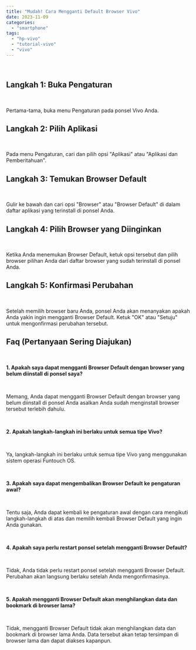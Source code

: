 ```yaml
---
title: "Mudah! Cara Mengganti Default Browser Vivo"
date: 2023-11-09
categories: 
  - "smartphone"
tags: 
  - "hp-vivo"
  - "tutorial-vivo"
  - "vivo"
---
```


 

## Langkah 1: Buka Pengaturan

 

Pertama-tama, buka menu Pengaturan pada ponsel Vivo Anda.

## Langkah 2: Pilih Aplikasi

 

Pada menu Pengaturan, cari dan pilih opsi "Aplikasi" atau "Aplikasi dan Pemberitahuan".

## Langkah 3: Temukan Browser Default

 

Gulir ke bawah dan cari opsi "Browser" atau "Browser Default" di dalam daftar aplikasi yang terinstall di ponsel Anda.

## Langkah 4: Pilih Browser yang Diinginkan

 

Ketika Anda menemukan Browser Default, ketuk opsi tersebut dan pilih browser pilihan Anda dari daftar browser yang sudah terinstall di ponsel Anda.

## Langkah 5: Konfirmasi Perubahan

 

Setelah memilih browser baru Anda, ponsel Anda akan menanyakan apakah Anda yakin ingin mengganti Browser Default. Ketuk "OK" atau "Setuju" untuk mengonfirmasi perubahan tersebut.

## Faq (Pertanyaan Sering Diajukan)

 

**1\. Apakah saya dapat mengganti Browser Default dengan browser yang belum diinstall di ponsel saya?**

 

Memang, Anda dapat mengganti Browser Default dengan browser yang belum diinstall di ponsel Anda asalkan Anda sudah menginstall browser tersebut terlebih dahulu.

 

**2\. Apakah langkah-langkah ini berlaku untuk semua tipe Vivo?**

 

Ya, langkah-langkah ini berlaku untuk semua tipe Vivo yang menggunakan sistem operasi Funtouch OS.

 

**3\. Apakah saya dapat mengembalikan Browser Default ke pengaturan awal?**

 

Tentu saja, Anda dapat kembali ke pengaturan awal dengan cara mengikuti langkah-langkah di atas dan memilih kembali Browser Default yang ingin Anda gunakan.

 

**4\. Apakah saya perlu restart ponsel setelah mengganti Browser Default?**

 

Tidak, Anda tidak perlu restart ponsel setelah mengganti Browser Default. Perubahan akan langsung berlaku setelah Anda mengonfirmasinya.

 

**5\. Apakah mengganti Browser Default akan menghilangkan data dan bookmark di browser lama?**

 

Tidak, mengganti Browser Default tidak akan menghilangkan data dan bookmark di browser lama Anda. Data tersebut akan tetap tersimpan di browser lama dan dapat diakses kapanpun.
